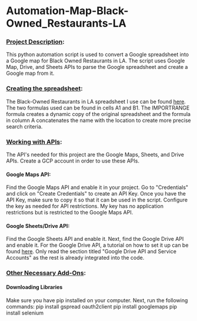 # Automation-Map-Black-Owned_Restaurants-LA

### <ins>Project Description</ins>:
This python automation script is used to convert a Google spreadsheet into a Google map for Black Owned Restaurants in LA. The script uses Google Map, Drive, and Sheets APIs to parse the Google
spreadsheet and create a Google map from it. 


### <ins>Creating the spreadsheet</ins>:
The Black-Owned Restaurants in LA spreadsheet I use can be found [here](https://docs.google.com/spreadsheets/d/1r27r7aKiiuCtdCYFcReoUE8ZwXcX1VKbOygS_Do5Uec/edit?usp=sharing). The two formulas used can be found in cells A1 and B1. The IMPORTRANGE formula creates a dynamic copy of the original spreadsheet and the formula in column A concatenates the name with the location to create more precise search criteria.

### <ins>Working with APIs</ins>:
The API's needed for this project are the Google Maps, Sheets, and Drive APIs. Create a GCP account in order to use these APIs.
#### Google Maps API:
Find the Google Maps API and enable it in your project. Go to "Credentials" and click on "Create Credentials" to create an API Key. Once you have the API Key, make sure to copy it so that it can be used in the script. Configure the key as needed for API restrictions. My key has no application restrictions but is restricted to the Google Maps API.

#### Google Sheets/Drive API:
Find the Google Sheets API and enable it. Next, find the Google Drive API and enable it. For the Google Drive API, a tutorial on how to set it up can be found [here](https://www.twilio.com/blog/2017/02/an-easy-way-to-read-and-write-to-a-google-spreadsheet-in-python.html?utm_source=youtube&utm_medium=video&utm_campaign=youtube_python_google_sheets). Only read the section titled "Google Drive API and Service Accounts" as the rest is already integrated into the code.


### <ins>Other Necessary Add-Ons</ins>: 
#### Downloading Libraries
Make sure you have pip installed on your computer. Next, run the following commands: 
pip install gspread oauth2client
pip install googlemaps
pip install selenium
